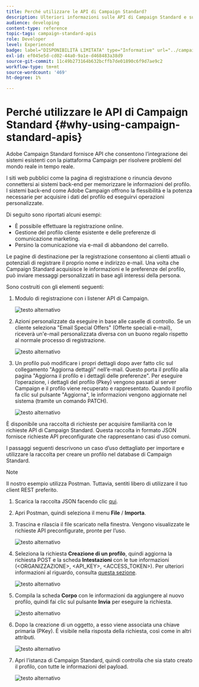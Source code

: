 ```yaml
---
title: Perché utilizzare le API di Campaign Standard?
description: Ulteriori informazioni sulle API di Campaign Standard e sui motivi del loro utilizzo.
audience: developing
content-type: reference
topic-tags: campaign-standard-apis
role: Developer
level: Experienced
badge: label="DISPONIBILITÀ LIMITATA" type="Informative" url="../campaign-standard-migration-home.md" tooltip="Limitato agli utenti di Campaign Standard migrati"
exl-id: ef045e5d-cd02-44a0-9a1e-d468483a38d9
source-git-commit: 11c49b273164b632bcffb7de01890c6f9d7ae9c2
workflow-type: tm+mt
source-wordcount: '469'
ht-degree: 1%

---
```


# Perché utilizzare le API di Campaign Standard {#why-using-campaign-standard-apis}

Adobe Campaign Standard fornisce API che consentono l’integrazione dei sistemi esistenti con la piattaforma Campaign per risolvere problemi del mondo reale in tempo reale.

I siti web pubblici come la pagina di registrazione o rinuncia devono connettersi ai sistemi back-end per memorizzare le informazioni del profilo. I sistemi back-end come Adobe Campaign offrono la flessibilità e la potenza necessarie per acquisire i dati del profilo ed eseguirvi operazioni personalizzate.

Di seguito sono riportati alcuni esempi:

* È possibile effettuare la registrazione online.
* Gestione del profilo cliente esistente e delle preferenze di comunicazione marketing.
  <!--* Event based transactional communication triggering – order confirmation, booking Itinerary, password reset, etc.-->
* Persino la comunicazione via e-mail di abbandono del carrello.

Le pagine di destinazione per la registrazione consentono ai clienti attuali o potenziali di registrare il proprio nome e indirizzo e-mail. Una volta che Campaign Standard acquisisce le informazioni e le preferenze del profilo, può inviare messaggi personalizzati in base agli interessi della persona.

Sono costruiti con gli elementi seguenti:

1. Modulo di registrazione con i listener API di Campaign.

   ![testo alternativo](assets/apis_uc1.png)

1. Azioni personalizzate da eseguire in base alle caselle di controllo. Se un cliente seleziona &quot;Email Special Offers&quot; (Offerte speciali e-mail), riceverà un&#39;e-mail personalizzata diversa con un buono regalo rispetto al normale processo di registrazione.

   ![testo alternativo](assets/apis_uc2.png)

1. Un profilo può modificare i propri dettagli dopo aver fatto clic sul collegamento &quot;Aggiorna dettagli&quot; nell’e-mail. Questo porta il profilo alla pagina &quot;Aggiorna il profilo e i dettagli delle preferenze&quot;. Per eseguire l’operazione, i dettagli del profilo (Pkey) vengono passati al server Campaign e il profilo viene recuperato e rappresentato. Quando il profilo fa clic sul pulsante &quot;Aggiorna&quot;, le informazioni vengono aggiornate nel sistema (tramite un comando PATCH).

   ![testo alternativo](assets/apis_uc3.png)

È disponibile una raccolta di richieste per acquisire familiarità con le richieste API di Campaign Standard. Questa raccolta in formato JSON fornisce richieste API preconfigurate che rappresentano casi d’uso comuni.

I passaggi seguenti descrivono un caso d’uso dettagliato per importare e utilizzare la raccolta per creare un profilo nel database di Campaign Standard.

>[!NOTE]
>
>Il nostro esempio utilizza Postman. Tuttavia, sentiti libero di utilizzare il tuo client REST preferito.

1. Scarica la raccolta JSON facendo clic [qui](https://helpx.adobe.com/content/dam/help/en/campaign/kb/working-with-acs-api/_jcr_content/main-pars/download_section/download-1/KB_postman_collection.json.zip).

1. Apri Postman, quindi seleziona il menu **File** / **Importa**.

1. Trascina e rilascia il file scaricato nella finestra. Vengono visualizzate le richieste API preconfigurate, pronte per l’uso.

   ![testo alternativo](assets/postman_collection.png)

1. Seleziona la richiesta **Creazione di un profilo**, quindi aggiorna la richiesta POST e la scheda **Intestazioni** con le tue informazioni (&lt;ORGANIZZAZIONE>, &lt;API_KEY>, &lt;ACCESS_TOKEN>). Per ulteriori informazioni al riguardo, consulta [questa sezione](setting-up-api-access.md).

   ![testo alternativo](assets/postman_uc1.png)

1. Compila la scheda **Corpo** con le informazioni da aggiungere al nuovo profilo, quindi fai clic sul pulsante **Invia** per eseguire la richiesta.

   ![testo alternativo](assets/postman_uc2.png)

1. Dopo la creazione di un oggetto, a esso viene associata una chiave primaria (PKey). È visibile nella risposta della richiesta, così come in altri attributi.

   ![testo alternativo](assets/postman_uc3.png)

1. Apri l’istanza di Campaign Standard, quindi controlla che sia stato creato il profilo, con tutte le informazioni del payload.

   ![testo alternativo](assets/postman_uc4.png)
